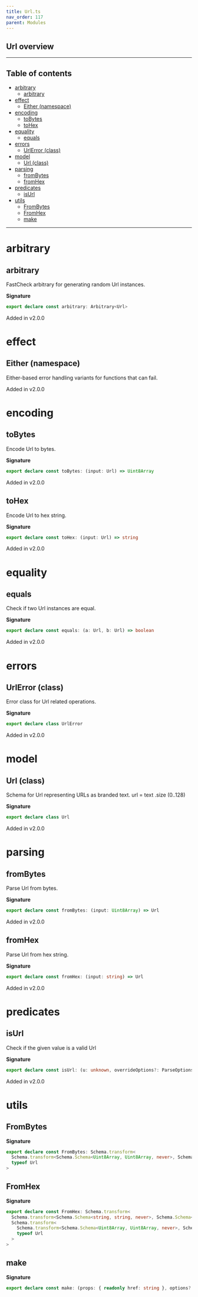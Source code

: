 ```yaml
---
title: Url.ts
nav_order: 117
parent: Modules
---
```


## Url overview

---

<h2 class="text-delta">Table of contents</h2>

- [arbitrary](#arbitrary)
  - [arbitrary](#arbitrary-1)
- [effect](#effect)
  - [Either (namespace)](#either-namespace)
- [encoding](#encoding)
  - [toBytes](#tobytes)
  - [toHex](#tohex)
- [equality](#equality)
  - [equals](#equals)
- [errors](#errors)
  - [UrlError (class)](#urlerror-class)
- [model](#model)
  - [Url (class)](#url-class)
- [parsing](#parsing)
  - [fromBytes](#frombytes)
  - [fromHex](#fromhex)
- [predicates](#predicates)
  - [isUrl](#isurl)
- [utils](#utils)
  - [FromBytes](#frombytes-1)
  - [FromHex](#fromhex-1)
  - [make](#make)

---

# arbitrary

## arbitrary

FastCheck arbitrary for generating random Url instances.

**Signature**

```ts
export declare const arbitrary: Arbitrary<Url>
```

Added in v2.0.0

# effect

## Either (namespace)

Either-based error handling variants for functions that can fail.

Added in v2.0.0

# encoding

## toBytes

Encode Url to bytes.

**Signature**

```ts
export declare const toBytes: (input: Url) => Uint8Array
```

Added in v2.0.0

## toHex

Encode Url to hex string.

**Signature**

```ts
export declare const toHex: (input: Url) => string
```

Added in v2.0.0

# equality

## equals

Check if two Url instances are equal.

**Signature**

```ts
export declare const equals: (a: Url, b: Url) => boolean
```

Added in v2.0.0

# errors

## UrlError (class)

Error class for Url related operations.

**Signature**

```ts
export declare class UrlError
```

Added in v2.0.0

# model

## Url (class)

Schema for Url representing URLs as branded text.
url = text .size (0..128)

**Signature**

```ts
export declare class Url
```

Added in v2.0.0

# parsing

## fromBytes

Parse Url from bytes.

**Signature**

```ts
export declare const fromBytes: (input: Uint8Array) => Url
```

Added in v2.0.0

## fromHex

Parse Url from hex string.

**Signature**

```ts
export declare const fromHex: (input: string) => Url
```

Added in v2.0.0

# predicates

## isUrl

Check if the given value is a valid Url

**Signature**

```ts
export declare const isUrl: (u: unknown, overrideOptions?: ParseOptions | number) => u is Url
```

Added in v2.0.0

# utils

## FromBytes

**Signature**

```ts
export declare const FromBytes: Schema.transform<
  Schema.transform<Schema.Schema<Uint8Array, Uint8Array, never>, Schema.Schema<string, string, never>>,
  typeof Url
>
```

## FromHex

**Signature**

```ts
export declare const FromHex: Schema.transform<
  Schema.transform<Schema.Schema<string, string, never>, Schema.Schema<Uint8Array, Uint8Array, never>>,
  Schema.transform<
    Schema.transform<Schema.Schema<Uint8Array, Uint8Array, never>, Schema.Schema<string, string, never>>,
    typeof Url
  >
>
```

## make

**Signature**

```ts
export declare const make: (props: { readonly href: string }, options?: Schema.MakeOptions | undefined) => Url
```
